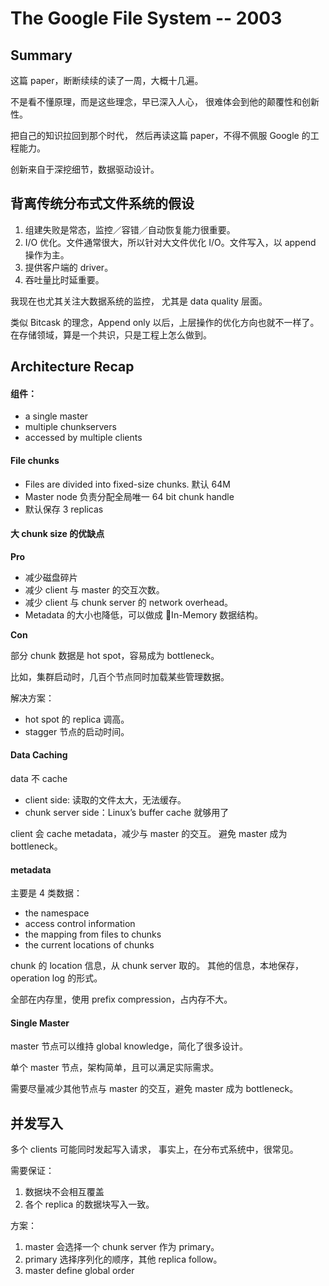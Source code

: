 # The Google File System -- 2003


## Summary

这篇 paper，断断续续的读了一周，大概十几遍。

不是看不懂原理，而是这些理念，早已深入人心，
很难体会到他的颠覆性和创新性。

把自己的知识拉回到那个时代，
然后再读这篇 paper，不得不佩服 Google 的工程能力。

创新来自于深挖细节，数据驱动设计。


## 背离传统分布式文件系统的假设

1. 组建失败是常态，监控／容错／自动恢复能力很重要。
2. I/O 优化。文件通常很大，所以针对大文件优化 I/O。文件写入，以 append 操作为主。
3. 提供客户端的 driver。
4. 吞吐量比时延重要。

我现在也尤其关注大数据系统的监控，
尤其是 data quality 层面。

类似 Bitcask 的理念，Append only 以后，上层操作的优化方向也就不一样了。在存储领域，算是一个共识，只是工程上怎么做到。


## Architecture Recap

#### 组件：

- a single master
- multiple chunkservers
- accessed by multiple clients

#### File chunks

- Files are divided into fixed-size chunks. 默认 64M
- Master node 负责分配全局唯一 64 bit chunk handle
- 默认保存 3 replicas

#### 大 chunk size 的优缺点

**Pro**

- 减少磁盘碎片
- 减少 client 与 master 的交互次数。
- 减少 client 与 chunk server 的 network overhead。
- Metadata 的大小也降低，可以做成 In-Memory 数据结构。

**Con**

部分 chunk 数据是 hot spot，容易成为 bottleneck。

比如，集群启动时，几百个节点同时加载某些管理数据。

解决方案：

- hot spot 的 replica 调高。
- stagger 节点的启动时间。

#### Data Caching

data 不 cache

- client side: 读取的文件太大，无法缓存。
- chunk server side：Linux’s buffer cache 就够用了

client 会 cache metadata，减少与 master 的交互。
避免 master 成为 bottleneck。

#### metadata

主要是 4 类数据：

- the namespace
- access control information
- the mapping from files to chunks
- the current locations of chunks

chunk 的 location 信息，从 chunk server 取的。
其他的信息，本地保存，operation log 的形式。

全部在内存里，使用 prefix compression，占内存不大。

#### Single Master

master 节点可以维持 global knowledge，简化了很多设计。

单个 master 节点，架构简单，且可以满足实际需求。

需要尽量减少其他节点与 master 的交互，避免 master 成为 bottleneck。

## 并发写入

多个 clients 可能同时发起写入请求，
事实上，在分布式系统中，很常见。

需要保证：

1. 数据块不会相互覆盖
2. 各个 replica 的数据块写入一致。

方案：

1. master 会选择一个 chunk server 作为 primary。
2. primary 选择序列化的顺序，其他 replica follow。
3. master define global order
